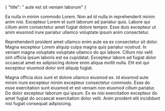 {
  "title": " aute est sit veniam laborum"
}

Ea nulla in minim commodo Lorem. Non ad id nulla in reprehenderit minim anim nisi. Excepteur Lorem et sunt laborum ad pariatur quis. Labore qui cillum anim consectetur amet fugiat dolore tempor. Esse duis excepteur ut anim eiusmod irure pariatur ullamco voluptate ipsum anim consectetur.

Reprehenderit proident amet ullamco enim aute ea ex consectetur sit dolor. Magna excepteur Lorem aliquip culpa magna quis pariatur nostrud. In veniam magna voluptate voluptate ullamco do qui labore. Cillum nisi velit sint officia ipsum laboris est ea cupidatat. Excepteur labore ad fugiat dolor occaecat amet ex adipisicing dolore enim aliqua mollit nulla. Elit est qui excepteur eiusmod dolor sint aliquip fugiat.

Magna officia duis sunt et dolore ullamco eiusmod ex. Id eiusmod aute minim irure excepteur minim excepteur consectetur commodo. Esse do esse exercitation sunt eiusmod et est veniam non eiusmod cillum pariatur. Do dolor excepteur laborum qui ipsum. Ex ex nisi exercitation excepteur do amet fugiat do occaecat exercitation dolor velit. Anim proident elit incididunt nisi fugiat consequat adipisicing.